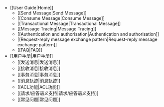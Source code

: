 * [[User Guide|Home]]
  * [[Send Message|Send Message]]
  * [[Consume Message|Consume Message]]
  * [[Transactional Message|Transactional Message]]
  * [[Message Tracing|Message Tracing]]
  * [[Authentication and authorisation|Authentication and authorisation]]
  * [[Request-reply message exchange pattern|Request-reply message exchange pattern]]
  * [[FAQ|FAQ]]
* [[用户手册|用户手册]]
  * [[发送消息|发送消息]]
  * [[接收消息|接收消息]]
  * [[事务消息|事务消息]]
  * [[消息轨迹|消息轨迹]]
  * [[ACL功能|ACL功能]]
  * [[请求/应答语义支持|请求/应答语义支持]]
  * [[常见问题|常见问题]]

